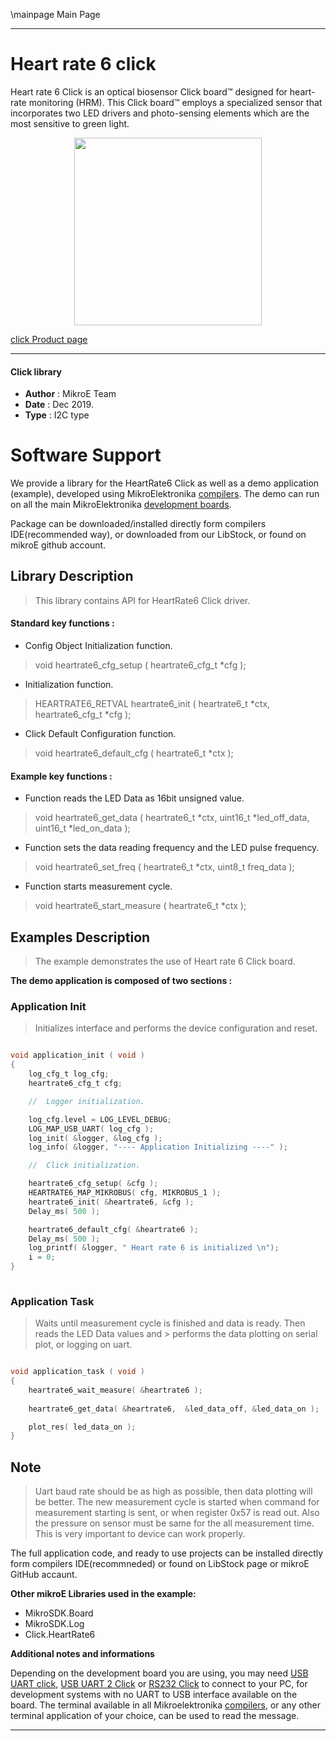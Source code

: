 \mainpage Main Page
 
---
# Heart rate 6 click

Heart rate 6 Click is an optical biosensor Click board™ designed for heart-rate monitoring (HRM). This Click board™ employs a specialized sensor that incorporates two LED drivers and photo-sensing elements which are the most sensitive to green light.

<p align="center">
  <img src="https://download.mikroe.com/images/click_for_ide/heartrate6_click.png" height=300px>
</p>

[click Product page](<https://www.mikroe.com/heart-rate-6-click>)

---


#### Click library 

- **Author**        : MikroE Team
- **Date**          : Dec 2019.
- **Type**          : I2C type


# Software Support

We provide a library for the HeartRate6 Click 
as well as a demo application (example), developed using MikroElektronika 
[compilers](https://shop.mikroe.com/compilers). 
The demo can run on all the main MikroElektronika [development boards](https://shop.mikroe.com/development-boards).

Package can be downloaded/installed directly form compilers IDE(recommended way), or downloaded from our LibStock, or found on mikroE github account. 

## Library Description

> This library contains API for HeartRate6 Click driver.

#### Standard key functions :

- Config Object Initialization function.
> void heartrate6_cfg_setup ( heartrate6_cfg_t *cfg ); 
 
- Initialization function.
> HEARTRATE6_RETVAL heartrate6_init ( heartrate6_t *ctx, heartrate6_cfg_t *cfg );

- Click Default Configuration function.
> void heartrate6_default_cfg ( heartrate6_t *ctx );


#### Example key functions :

- Function reads the LED Data as 16bit unsigned value.
> void heartrate6_get_data ( heartrate6_t *ctx, uint16_t *led_off_data, uint16_t *led_on_data );
 
- Function sets the data reading frequency and the LED pulse frequency.
> void heartrate6_set_freq ( heartrate6_t *ctx, uint8_t freq_data );

- Function starts measurement cycle.
> void heartrate6_start_measure ( heartrate6_t *ctx );

## Examples Description

> The example demonstrates the use of Heart rate 6 Click board.

**The demo application is composed of two sections :**

### Application Init 

> Initializes interface and performs the device configuration and reset.

```c

void application_init ( void )
{
    log_cfg_t log_cfg;
    heartrate6_cfg_t cfg;

    //  Logger initialization.

    log_cfg.level = LOG_LEVEL_DEBUG;
    LOG_MAP_USB_UART( log_cfg );
    log_init( &logger, &log_cfg );
    log_info( &logger, "---- Application Initializing ----" );

    //  Click initialization.

    heartrate6_cfg_setup( &cfg );
    HEARTRATE6_MAP_MIKROBUS( cfg, MIKROBUS_1 );
    heartrate6_init( &heartrate6, &cfg );
    Delay_ms( 500 );

    heartrate6_default_cfg( &heartrate6 );
    Delay_ms( 500 );
    log_printf( &logger, " Heart rate 6 is initialized \n");
    i = 0;
}
  
```

### Application Task

> Waits until measurement cycle is finished and data is ready. Then reads the LED Data values and > performs the data plotting on serial plot, or logging on uart.

```c

void application_task ( void )
{
    heartrate6_wait_measure( &heartrate6 );
    
    heartrate6_get_data( &heartrate6,  &led_data_off, &led_data_on );

    plot_res( led_data_on );
}

```

## Note

> Uart baud rate should be as high as possible, then data plotting will be better.
> The new measurement cycle is started when command for measurement starting is sent, or when
> register 0x57 is read out.
> Also the pressure on sensor must be same for the all measurement time.
> This is very important to device can work properly.

The full application code, and ready to use projects can be  installed directly form compilers IDE(recommneded) or found on LibStock page or mikroE GitHub accaunt.

**Other mikroE Libraries used in the example:** 

- MikroSDK.Board
- MikroSDK.Log
- Click.HeartRate6

**Additional notes and informations**

Depending on the development board you are using, you may need 
[USB UART click](https://shop.mikroe.com/usb-uart-click), 
[USB UART 2 Click](https://shop.mikroe.com/usb-uart-2-click) or 
[RS232 Click](https://shop.mikroe.com/rs232-click) to connect to your PC, for 
development systems with no UART to USB interface available on the board. The 
terminal available in all Mikroelektronika 
[compilers](https://shop.mikroe.com/compilers), or any other terminal application 
of your choice, can be used to read the message.



---
